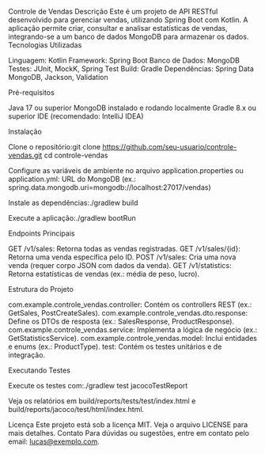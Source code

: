 Controle de Vendas
Descrição
Este é um projeto de API RESTful desenvolvido para gerenciar vendas, utilizando Spring Boot com Kotlin. A aplicação permite criar, consultar e analisar estatísticas de vendas, integrando-se a um banco de dados MongoDB para armazenar os dados.
Tecnologias Utilizadas

Linguagem: Kotlin
Framework: Spring Boot
Banco de Dados: MongoDB
Testes: JUnit, MockK, Spring Test
Build: Gradle
Dependências: Spring Data MongoDB, Jackson, Validation

Pré-requisitos

Java 17 ou superior
MongoDB instalado e rodando localmente
Gradle 8.x ou superior
IDE (recomendado: IntelliJ IDEA)

Instalação

Clone o repositório:git clone https://github.com/seu-usuario/controle-vendas.git
cd controle-vendas


Configure as variáveis de ambiente no arquivo application.properties ou application.yml:
URL do MongoDB (ex.: spring.data.mongodb.uri=mongodb://localhost:27017/vendas)


Instale as dependências:./gradlew build


Execute a aplicação:./gradlew bootRun



Endpoints Principais

GET /v1/sales: Retorna todas as vendas registradas.
GET /v1/sales/{id}: Retorna uma venda específica pelo ID.
POST /v1/sales: Cria uma nova venda (requer corpo JSON com dados da venda).
GET /v1/statistics: Retorna estatísticas de vendas (ex.: média de peso, lucro).

Estrutura do Projeto

com.example.controle_vendas.controller: Contém os controllers REST (ex.: GetSales, PostCreateSales).
com.example.controle_vendas.dto.response: Define os DTOs de resposta (ex.: SalesResponse, ProductResponse).
com.example.controle_vendas.service: Implementa a lógica de negócio (ex.: GetStatisticsService).
com.example.controle_vendas.model: Inclui entidades e enums (ex.: ProductType).
test: Contém os testes unitários e de integração.

Executando Testes

Execute os testes com:./gradlew test jacocoTestReport


Veja os relatórios em build/reports/tests/test/index.html e build/reports/jacoco/test/html/index.html.

Licença
Este projeto está sob a licença MIT. Veja o arquivo LICENSE para mais detalhes.
Contato
Para dúvidas ou sugestões, entre em contato pelo email: lucas@exemplo.com.
